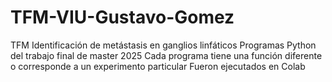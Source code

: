 # TFM-VIU-Gustavo-Gomez
TFM Identificación de metástasis en ganglios linfáticos
Programas Python del trabajo final de master 2025
Cada programa tiene una función diferente o corresponde a un experimento particular
Fueron ejecutados en Colab
